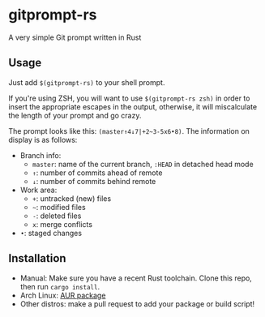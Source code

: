 # gitprompt-rs

A very simple Git prompt written in Rust

## Usage

Just add `$(gitprompt-rs)` to your shell prompt.

If you're using ZSH, you will want to use `$(gitprompt-rs zsh)` in order to
insert the appropriate escapes in the output, otherwise, it will miscalculate
the length of your prompt and go crazy.

The prompt looks like this: `(master↑4↓7|+2~3-5x6•8)`. The information on
display is as follows:
- Branch info:
  - `master`: name of the current branch, `:HEAD` in detached head mode
  - `↑`: number of commits ahead of remote
  - `↓`: number of commits behind remote
- Work area:
  - `+`: untracked (new) files
  - `~`: modified files
  - `-`: deleted files
  - `x`: merge conflicts
- `•`: staged changes

## Installation

- Manual: Make sure you have a recent Rust toolchain. Clone this repo, then run
  `cargo install`.
- Arch Linux: [AUR package](https://aur.archlinux.org/packages/gitprompt-rs/)
- Other distros: make a pull request to add your package or build script!
